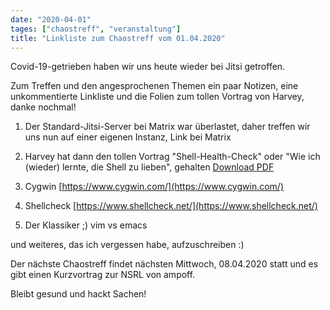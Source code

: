 ```yaml
---
date: "2020-04-01"
tages: ["chaostreff", "veranstaltung"]
title: "Linkliste zum Chaostreff vom 01.04.2020"
---
```


Covid-19-getrieben haben wir uns heute wieder bei Jitsi getroffen.

Zum Treffen und den angesprochenen Themen ein paar Notizen, eine unkommentierte Linkliste und die Folien zum tollen
Vortrag von Harvey, danke nochmal!

1. Der Standard-Jitsi-Server bei Matrix war überlastet, daher treffen wir uns nun auf einer eigenen Instanz, Link bei
   Matrix
   
2. Harvey hat dann den tollen Vortrag "Shell-Health-Check" oder "Wie ich (wieder) lernte, die Shell zu lieben", gehalten
   [Download PDF](CompLB-Kramski-Shell-Check-20200325_v02.pdf)
   
3. Cygwin [https://www.cygwin.com/](https://www.cygwin.com/)

4. Shellcheck [https://www.shellcheck.net/](https://www.shellcheck.net/)

5. Der Klassiker ;) vim vs emacs

und weiteres, das ich vergessen habe, aufzuschreiben :)



Der nächste Chaostreff findet nächsten Mittwoch, 08.04.2020 statt und es gibt einen Kurzvortrag zur NSRL von ampoff.



Bleibt gesund und hackt Sachen!

